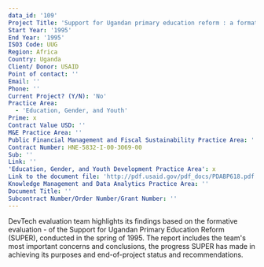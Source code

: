 ```yaml
---
data_id: '109'
Project Title: 'Support for Ugandan primary education reform : a formative evaluation'
Start Year: '1995'
End Year: '1995'
ISO3 Code: UUG
Region: Africa
Country: Uganda
Client/ Donor: USAID
Point of contact: ''
Email: ''
Phone: ''
Current Project? (Y/N): 'No'
Practice Area:
  - 'Education, Gender, and Youth'
Prime: x
Contract Value USD: ''
M&E Practice Area: ''
Public Financial Management and Fiscal Sustainability Practice Area: ''
Contract Number: HNE-5832-I-00-3069-00
Sub: ''
Link: ''
'Education, Gender, and Youth Development Practice Area': x
Link to the document file: 'http://pdf.usaid.gov/pdf_docs/PDABP618.pdf'
Knowledge Management and Data Analytics Practice Area: ''
Document Title: ''
Subcontract Number/Order Number/Grant Number: ''
---
```

DevTech evaluation team highlights its findings based on the formative evaluation - of the Support for Ugandan Primary Education Reform (SUPER), conducted in the spring of 1995. The report includes the team's most important concerns and conclusions, the progress SUPER has made in achieving its purposes and end-of-project status and recommendations.
